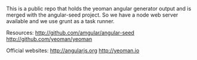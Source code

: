 This is a public repo that holds the yeoman angular generator output
and is merged with the angular-seed project. So we have a node web server
available and we use grunt as a task runner.

Resources:
	http://github.com/amgular/angular-seed
	http://github.com/yeoman/yeoman
	

Official websites: 
	http://angularjs.org
	http://yeoman.io
